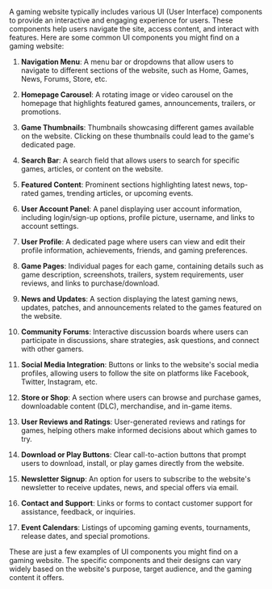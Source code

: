 A gaming website typically includes various UI (User Interface) components to provide an interactive and engaging experience for users. These components help users navigate the site, access content, and interact with features. Here are some common UI components you might find on a gaming website:

1. **Navigation Menu**: A menu bar or dropdowns that allow users to navigate to different sections of the website, such as Home, Games, News, Forums, Store, etc.

2. **Homepage Carousel**: A rotating image or video carousel on the homepage that highlights featured games, announcements, trailers, or promotions.

3. **Game Thumbnails**: Thumbnails showcasing different games available on the website. Clicking on these thumbnails could lead to the game's dedicated page.

4. **Search Bar**: A search field that allows users to search for specific games, articles, or content on the website.

5. **Featured Content**: Prominent sections highlighting latest news, top-rated games, trending articles, or upcoming events.

6. **User Account Panel**: A panel displaying user account information, including login/sign-up options, profile picture, username, and links to account settings.

7. **User Profile**: A dedicated page where users can view and edit their profile information, achievements, friends, and gaming preferences.

8. **Game Pages**: Individual pages for each game, containing details such as game description, screenshots, trailers, system requirements, user reviews, and links to purchase/download.

9. **News and Updates**: A section displaying the latest gaming news, updates, patches, and announcements related to the games featured on the website.

10. **Community Forums**: Interactive discussion boards where users can participate in discussions, share strategies, ask questions, and connect with other gamers.

11. **Social Media Integration**: Buttons or links to the website's social media profiles, allowing users to follow the site on platforms like Facebook, Twitter, Instagram, etc.

12. **Store or Shop**: A section where users can browse and purchase games, downloadable content (DLC), merchandise, and in-game items.

13. **User Reviews and Ratings**: User-generated reviews and ratings for games, helping others make informed decisions about which games to try.

14. **Download or Play Buttons**: Clear call-to-action buttons that prompt users to download, install, or play games directly from the website.

15. **Newsletter Signup**: An option for users to subscribe to the website's newsletter to receive updates, news, and special offers via email.

16. **Contact and Support**: Links or forms to contact customer support for assistance, feedback, or inquiries.

17. **Event Calendars**: Listings of upcoming gaming events, tournaments, release dates, and special promotions.

These are just a few examples of UI components you might find on a gaming website. The specific components and their designs can vary widely based on the website's purpose, target audience, and the gaming content it offers.